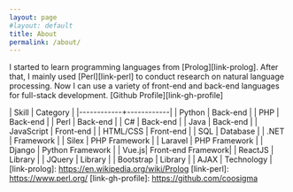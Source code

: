 ```yaml
---
layout: page
#layout: default
title: About
permalink: /about/
---
```


I started to learn programming languages from [Prolog][link-prolog]. After that, I mainly used [Perl][link-perl] to conduct research on natural language processing. Now I can use a variety of front-end and back-end languages for full-stack development.
[Github Profile][link-gh-profile]

| Skill | Category |
|------------+------------|
| Python | Back-end |
| PHP | Back-end |
| Perl | Back-end |
| C# | Back-end |
| Java | Back-end |
| JavaScript | Front-end |
| HTML/CSS | Front-end |
| SQL | Database |
| .NET | Framework |
| Silex | PHP Framework |
| Laravel | PHP Framework |
| Django | Python Framework |
| Vue.js| Front-end Framework|
| ReactJS | Library |
| JQuery | Library |
| Bootstrap | Library |
| AJAX | Technology |
[link-prolog]: https://en.wikipedia.org/wiki/Prolog
[link-perl]: https://www.perl.org/
[link-gh-profile]: https://github.com/coosigma
